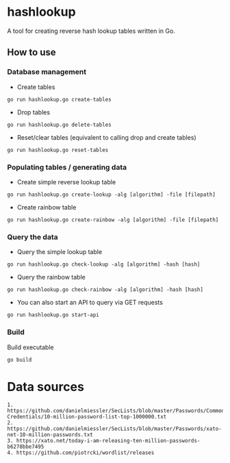 # hashlookup

A tool for creating reverse hash lookup tables written in Go. 

## How to use

### Database management
- Create tables
```
go run hashlookup.go create-tables
```

- Drop tables
```
go run hashlookup.go delete-tables
```

- Reset/clear tables (equivalent to calling drop and create tables)
```
go run hashlookup.go reset-tables
```

### Populating tables / generating data
- Create simple reverse lookup table
```
go run hashlookup.go create-lookup -alg [algorithm] -file [filepath]
```

- Create rainbow table
```
go run hashlookup.go create-rainbow -alg [algorithm] -file [filepath]
```

### Query the data

- Query the simple lookup table
```
go run hashlookup.go check-lookup -alg [algorithm] -hash [hash]
```

- Query the rainbow table
```
go run hashlookup.go check-rainbow -alg [algorithm] -hash [hash]
```

- You can also start an API to query via GET requests
```
go run hashlookup.go start-api
```

### Build
Build executable
```
go build
```

# Data sources

```
1. https://github.com/danielmiessler/SecLists/blob/master/Passwords/Common-Credentials/10-million-password-list-top-1000000.txt
2. https://github.com/danielmiessler/SecLists/blob/master/Passwords/xato-net-10-million-passwords.txt
3. https://xato.net/today-i-am-releasing-ten-million-passwords-b6278bbe7495
4. https://github.com/piotrcki/wordlist/releases
```